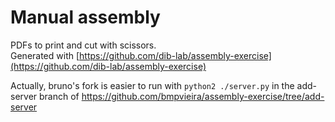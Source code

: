 # Manual assembly
PDFs to print and cut with scissors.  
Generated with [https://github.com/dib-lab/assembly-exercise](https://github.com/dib-lab/assembly-exercise)

Actually, bruno's fork is easier to run with `python2 ./server.py` in the add-server branch of https://github.com/bmpvieira/assembly-exercise/tree/add-server
